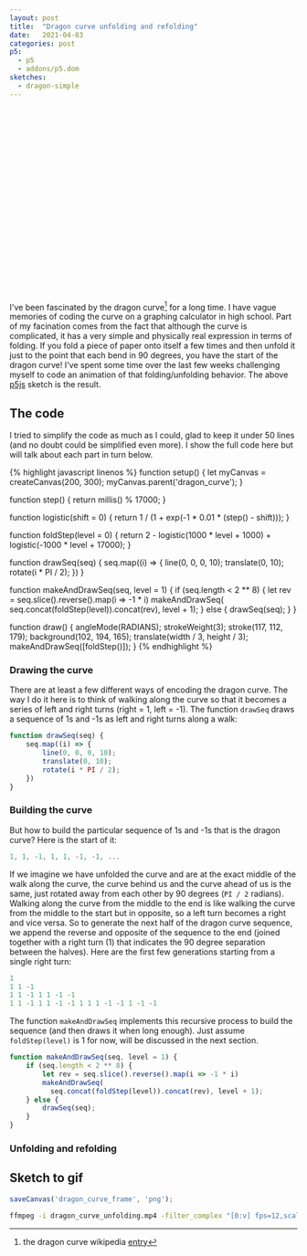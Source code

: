 ```yaml
---
layout: post
title:  "Dragon curve unfolding and refolding"
date:   2021-04-03
categories: post
p5:
  - p5
  - addons/p5.dom
sketches:
  - dragon-simple
---
```


<div id="dragon_curve" style="height: 325px; width:200px; position:relative;" ></div>

I've been fascinated by the dragon curve[^wiki] for a long time. I have vague memories of coding the curve on a graphing calculator in high school. Part of my facination comes from the fact that although the curve is complicated, it has a very simple and physically real expression in terms of folding. If you fold a piece of paper onto itself a few times and then unfold it just to the point that each bend in 90 degrees, you have the start of the dragon curve! I've spent some time over the last few weeks challenging myself to code an animation of that folding/unfolding behavior. The above [p5js](https://p5js.org/) sketch is the result.

## The code

I tried to simplify the code as much as I could, glad to keep it under 50 lines (and no doubt could be simplified even more). I show the full code here but will talk about each part in turn below.

{% highlight javascript linenos %}
function setup() {
    let myCanvas = createCanvas(200, 300);
    myCanvas.parent('dragon_curve');
}

function step() {
    return millis() % 17000;
}

function logistic(shift = 0) {
    return 1 / (1 + exp(-1 * 0.01 * (step() - shift)));
}

function foldStep(level = 0) {
    return 2 - logistic(1000 * level + 1000) + logistic(-1000 * level + 17000);
}

function drawSeq(seq) {
    seq.map((i) => {
        line(0, 0, 0, 10);
        translate(0, 10);
        rotate(i * PI / 2);
    })
}

function makeAndDrawSeq(seq, level = 1) {
    if (seq.length < 2 ** 8) {
        let rev = seq.slice().reverse().map(i => -1 * i)
        makeAndDrawSeq(
          seq.concat(foldStep(level)).concat(rev), level + 1);
    } else {
        drawSeq(seq);
    }
}

function draw() {
    angleMode(RADIANS);
    strokeWeight(3);
    stroke(117, 112, 179);
    background(102, 194, 165);
    translate(width / 3, height / 3);
    makeAndDrawSeq([foldStep()]);
}
{% endhighlight %}

### Drawing the curve

There are at least a few different ways of encoding the dragon curve. The way I do it here is to think of walking along the curve so that it becomes a series of left and right turns (right = 1, left = -1). The function `drawSeq` draws a sequence of 1s and -1s as left and right turns along a walk:

```js
function drawSeq(seq) {
    seq.map((i) => {
        line(0, 0, 0, 10);
        translate(0, 10);
        rotate(i * PI / 2);
    })
}
```

### Building the curve

But how to build the particular sequence of 1s and -1s that is the dragon curve? Here is the start of it:
```js
1, 1, -1, 1, 1, -1, -1, ...
```

If we imagine we have unfolded the curve and are at the exact middle of the walk along the curve, the curve behind us and the curve ahead of us is the same, just rotated away from each other by 90 degrees (`PI / 2` radians). Walking along the curve from the middle to the end is like walking the curve from the middle to the start but in opposite, so a left turn becomes a right and vice versa. So to generate the next half of the dragon curve sequence, we append the reverse and opposite of the sequence to the end (joined together with a right turn (1) that indicates the 90 degree separation between the halves). Here are the first few generations starting from a single right turn:

```js
1
1 1 -1
1 1 -1 1 1 -1 -1 
1 1 -1 1 1 -1 -1 1 1 1 -1 -1 1 -1 -1
```

The function `makeAndDrawSeq` implements this recursive process to build the sequence (and then draws it when long enough). Just assume `foldStep(level)` is 1 for now, will be discussed in the next section.

```js
function makeAndDrawSeq(seq, level = 1) {
    if (seq.length < 2 ** 8) {
        let rev = seq.slice().reverse().map(i => -1 * i)
        makeAndDrawSeq(
          seq.concat(foldStep(level)).concat(rev), level + 1);
    } else {
        drawSeq(seq);
    }
}
```

### Unfolding and refolding


## Sketch to gif

```js
saveCanvas('dragon_curve_frame', 'png');
```

```sh
ffmpeg -i dragon_curve_unfolding.mp4 -filter_complex "[0:v] fps=12,scale=480:-1,split [a][b];[a] palettegen [p];[b][p] paletteuse" dragon_curve_unfolding3.gif
```

[^wiki]: the dragon curve wikipedia [entry](https://en.wikipedia.org/wiki/Dragon_curve)